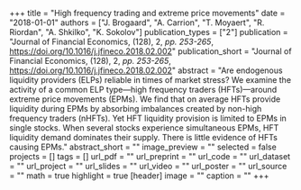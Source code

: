 +++
title = "High frequency trading and extreme price movements"
date = "2018-01-01"
authors = ["J. Brogaard", "A. Carrion", "T. Moyaert", "R. Riordan", "A. Shkilko", "K. Sokolov"]
publication_types = ["2"]
publication = "Journal of Financial Economics, (128), 2, _pp. 253-265_, https://doi.org/10.1016/j.jfineco.2018.02.002"
publication_short = "Journal of Financial Economics, (128), 2, _pp. 253-265_, https://doi.org/10.1016/j.jfineco.2018.02.002"
abstract = "Are endogenous liquidity providers (ELPs) reliable in times of market stress? We examine the activity of a common ELP type—high frequency traders (HFTs)—around extreme price movements (EPMs). We find that on average HFTs provide liquidity during EPMs by absorbing imbalances created by non-high frequency traders (nHFTs). Yet HFT liquidity provision is limited to EPMs in single stocks. When several stocks experience simultaneous EPMs, HFT liquidity demand dominates their supply. There is little evidence of HFTs causing EPMs."
abstract_short = ""
image_preview = ""
selected = false
projects = []
tags = []
url_pdf = ""
url_preprint = ""
url_code = ""
url_dataset = ""
url_project = ""
url_slides = ""
url_video = ""
url_poster = ""
url_source = ""
math = true
highlight = true
[header]
image = ""
caption = ""
+++
